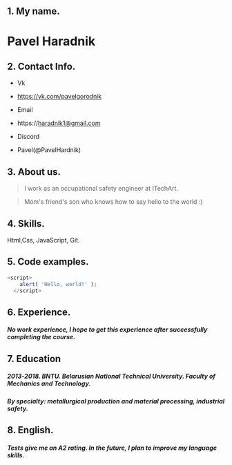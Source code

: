 ## 1. My name.

# Pavel Haradnik

## 2. Contact Info.

* Vk
 * https://vk.com/pavelgorodnik

* Email 
 * https://haradnik1@gmail.com

* Discord 
 * Pavel(@PavelHardnik)


## 3. About us.

> I work as an occupational safety engineer at ITechArt.

> Mom's friend's son who knows how to say hello to the world :)

## 4. Skills.

Html,Css, JavaScript, Git.

## 5. Code examples.

``` javascript
<script>
    alert( 'Hello, world!' );
  </script>
```
## 6. Experience.

##### No work experience, I hope to get this experience after successfully completing the course.

## 7. Education

##### 2013-2018. BNTU. Belarusian National Technical University. Faculty of Mechanics and Technology. 
##### By specialty: metallurgical production and material processing, industrial safety.

## 8. English.

##### Tests give me an A2 rating. In the future, I plan to improve my language skills.